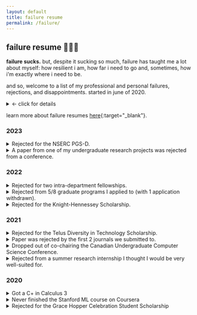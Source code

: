 ```yaml
---
layout: default
title: failure resume
permalink: /failure/
---
```


## failure resume 🤷🏻‍♀️
**failure sucks.** but, despite it sucking so much, failure has taught me a lot about myself: how resilient i am, how far i need to go and, sometimes, how i'm exactly where i need to be.

and so, welcome to a list of my professional and personal failures, rejections, and disappointments. started in june of 2020. 
<details>
    <summary>← click for details</summary>
    <p>
    does not include the many failures i experience on a near-daily basis: grades that make me feel bad, my struggles with critique, the feeling of not being liked, etc etc
    </p>
</details>

learn more about failure resumes [here](https://www.mentalfloss.com/article/573154/failure-resume-benefits){:target="_blank"}.

### 2023
<details>
    <summary>Rejected for the NSERC PGS-D.</summary>
    <p>
       I was really hopeful about my application, but there are so many possible reasons why I could've been rejected (e.g., new PhD student w/o masters, not enough pubs/experience, wording not directed enough, interdisciplinary work). Interesting to try to make sense of things when none of that feedback is given. 
       
       If anything, I had just started the first year of my PhD when I applied and my research interests have changed a lot since then, so I'm looking forward to getting another opportunity to sit down and think about what I care to do now that my interests have matured a little!
    </p>
</details>
<details>
    <summary>A paper from one of my undergraduate research projects was rejected from a conference.</summary>
    <p>
       This paper kind of already belongs here on this page because I had an incredibly hard time finishing it up (and was only able to do so with the help of two wonderful researchers from the lab that I did this research in). This was our first submission. Thankfully, we got really helpful feedback.
    </p>
</details>

### 2022
<details>
    <summary>Rejected for two intra-department fellowships.</summary>
    <p>
       I tried. :)
    </p>
</details>
<details>
    <summary>Rejected from 5/8 graduate programs I applied to (with 1 application withdrawn).</summary>
    <p>
       Sometimes you won't measure up and sometimes it's just not meant to be, and both of those things are okay! So many factors go into decisions like these and it's hard not knowing why I got rejected from some of these programs... but we're worth so much more than our material accomplishments.

       I made <a href="https://twitter.com/y1huen/status/1488981893282361345?s=20&t=_el8b_VpNCyhDYVRywABeg">blackout poetry with some of my rejection letters</a>, if you're interested.
    </p>
</details>

<details>
    <summary>Rejected for the Knight-Hennessey Scholarship.</summary>
    <p>
       This application process really forced me to reflect on my values and accomplishments, which was really cool. Whether my impact on the world is small or large, it's still impact; I just want to make sure it's positive.
    </p>
</details>

### 2021
<details>
    <summary>Rejected for the Telus Diversity in Technology Scholarship.</summary>
    <p>
        This was a lesson in not overthinking the factors that can lead to a rejection and/or just taking things as they are. 
    </p>
</details>

<details>
    <summary>Paper was rejected by the first 2 journals we submitted to.</summary>
    <p>
        It happens. :)
    </p>
</details>

<details>
    <summary>Dropped out of co-chairing the Canadian Undergraduate Computer Science Conference.</summary>
    <p>
        I was super excited about running this conference with one of my good friends about a year ago, but things went downhill after COVID-19 forced a change of plans. I learned that it's okay to just let go sometimes, and that there are costs to taking on too much -- not only for myself, but for others (like our team, and the people who may have been looking forward to the event).
    </p>
</details>

<details>
    <summary>Rejected from a summer research internship I thought I would be very well-suited for.</summary>
    <p>
        You only need 1 yes!!! This experience was like a practice round for grad school apps later this year, which will be helpful in many ways :)
    </p>
</details>


### 2020
<details>
    <summary>Got a C+ in Calculus 3</summary>
    <p>
        The worst course grade I have ever received. What I learned (or was reminded of): 
        1) Always make sure to thoroughly study concepts you feel shaky on. 
        2) A basic understanding needs to be supplemented with practice, at least for math classes. 
        3) Don't take 2 math classes at the same time, especially during a pandemic. 
        4) You can enjoy (academic) things you're not necessarily good at.
    </p>
</details>
<details>
    <summary>Never finished the Stanford ML course on Coursera</summary>
    <p>
        I could technically still finish this, but I'm so behind that I've forgotten everything I've learned so far. I think I had a hard time because I hadn't yet taken matrix algebra, and honestly, I've never really seen myself as someone who'd be good at ML. I ended up taking an applied machine learning course in school. I enjoyed it a lot more AND it was more applicable to the work I do, so I think sometimes you just need to figure out what works for you!
    </p>
</details>
<details>
    <summary>Rejected for the Grace Hopper Celebration Student Scholarship</summary>
    <p>
        I do diversity in tech work out of a genuine passion for it, but some people have more passion than I do! Rather than forcing myself to "catch up", I will continue to work toward implementing initiatives that I want to see in the space.
    </p>
</details>
